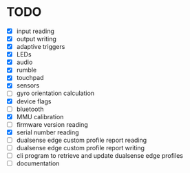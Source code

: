 # TODO

- [x] input reading
- [x] output writing
- [x] adaptive triggers
- [x] LEDs
- [x] audio
- [x] rumble
- [x] touchpad
- [x] sensors
- [ ] gyro orientation calculation
- [x] device flags
- [ ] bluetooth
- [x] MMU calibration
- [ ] firmware version reading
- [x] serial number reading
- [ ] dualsense edge custom profile report reading
- [ ] dualsense edge custom profile report writing
- [ ] cli program to retrieve and update dualsense edge profiles
- [ ] documentation
